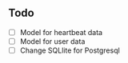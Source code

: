 ## Todo

- [ ] Model for heartbeat data
- [ ] Model for user data
- [ ] Change SQLlite for Postgresql
